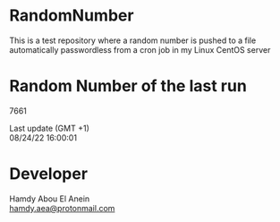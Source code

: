 # RandomNumber    
This is a test repository where a random number is pushed to a file automatically passwordless from a cron job in my Linux CentOS server    
# Random Number of the last run   
7661
      
Last update (GMT +1)    
08/24/22 16:00:01
# Developer    
Hamdy Abou El Anein   
hamdy.aea@protonmail.com

